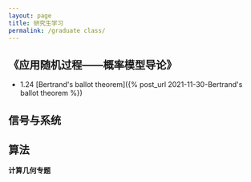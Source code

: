 ```yaml
---
layout: page
title: 研究生学习
permalink: /graduate class/
---
```


## 《应用随机过程——概率模型导论》

* 1.24 [Bertrand's ballot theorem]({% post_url 2021-11-30-Bertrand's ballot theorem %})

## 信号与系统



## 算法

**计算几何专题**


